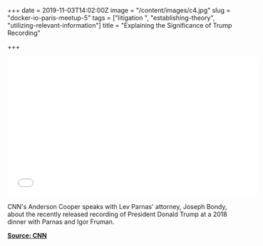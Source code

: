 +++
date = 2019-11-03T14:02:00Z
image = "/content/images/c4.jpg"
slug = "docker-io-paris-meetup-5"
tags = ["litigation ", "establishing-theory", "utilizing-relevant-information"]
title = "Explaining the Significance of Trump Recording"

+++
<iframe width="560" height="315" src="[https://www.youtube.com/embed/Sxy-nPjG4jA](https://www.youtube.com/embed/Sxy-nPjG4jA "https://www.youtube.com/embed/Sxy-nPjG4jA")" frameborder="0" allow="accelerometer; autoplay; clipboard-write; encrypted-media; gyroscope; picture-in-picture" allowfullscreen></iframe>

CNN's Anderson Cooper speaks with Lev Parnas' attorney, Joseph Bondy, about the recently released recording of President Donald Trump at a 2018 dinner with Parnas and Igor Fruman.

[**Source: CNN**](https://www.cnn.com/)